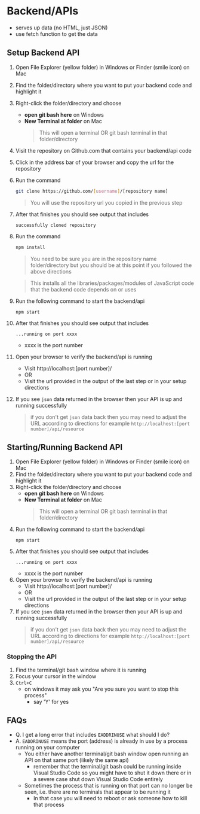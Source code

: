 # Backend/APIs

- serves up data (no HTML, just JSON)
- use fetch function to get the data

## Setup Backend API

1. Open File Explorer (yellow folder) in Windows or Finder (smile icon) on Mac
1. Find the folder/directory where you want to put your backend code and highlight it
1. Right-click the folder/directory and choose
   - **open git bash here** on Windows
   - **New Terminal at folder** on Mac
     > This will open a terminal OR git bash terminal in that folder/directory
1. Visit the repository on Github.com that contains your backend/api code
1. Click in the address bar of your browser and copy the url for the repository
1. Run the command
   ```sh
   git clone https://github.com/[username]/[repository name]
   ```
   > You will use the repository url you copied in the previous step
1. After that finishes you should see output that includes
   ```
   successfully cloned repository
   ```
1. Run the command

   ```sh
   npm install
   ```

   > You need to be sure you are in the repository name folder/directory but you should be at this point if you followed the above directions

   > This installs all the libraries/packages/modules of JavaScript code that the backend code depends on or uses

1. Run the following command to start the backend/api
   ```
   npm start
   ```
1. After that finishes you should see output that includes
   ```
   ...running on port xxxx
   ```
   - xxxx is the port number
1. Open your browser to verify the backend/api is running
   - Visit http://localhost:[port number]/
   - OR
   - Visit the url provided in the output of the last step or in your setup directions
1. If you see `json` data returned in the browser then your API is up and running successfully
   > if you don't get `json` data back then you may need to adjust the URL according to directions for example `http://localhost:[port number]/api/resource `

## Starting/Running Backend API

1. Open File Explorer (yellow folder) in Windows or Finder (smile icon) on Mac
1. Find the folder/directory where you want to put your backend code and highlight it
1. Right-click the folder/directory and choose
   - **open git bash here** on Windows
   - **New Terminal at folder** on Mac
     > This will open a terminal OR git bash terminal in that folder/directory
1. Run the following command to start the backend/api
   ```
   npm start
   ```
1. After that finishes you should see output that includes
   ```
   ...running on port xxxx
   ```
   - xxxx is the port number
1. Open your browser to verify the backend/api is running
   - Visit http://localhost:[port number]/
   - OR
   - Visit the url provided in the output of the last step or in your setup directions
1. If you see `json` data returned in the browser then your API is up and running successfully
   > if you don't get `json` data back then you may need to adjust the URL according to directions for example `http://localhost:[port number]/api/resource `

### Stopping the API

1. Find the terminal/git bash window where it is running
2. Focus your cursor in the window
3. `Ctrl+C`
   - on windows it may ask you "Are you sure you want to stop this process"
     - say 'Y' for yes

## FAQs

- Q. I get a long error that includes `EADDRINUSE` what should I do?
- A. `EADDRINUSE` means the port (address) is already in use by a process running on your computer
  - You either have another terminal/git bash window open running an API on that same port (likely the same api)
    - remember that the terminal/git bash could be running inside Visual Studio Code so you might have to shut it down there or in a severe case shut down Visual Studio Code entirely
  - Sometimes the process that is running on that port can no longer be seen, i.e. there are no terminals that appear to be running it
    - In that case you will need to reboot or ask someone how to kill that process
